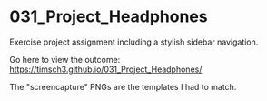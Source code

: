 # 031_Project_Headphones

Exercise project assignment including a stylish sidebar navigation.

Go here to view the outcome: https://timsch3.github.io/031_Project_Headphones/

The "screencapture" PNGs are the templates I had to match.
